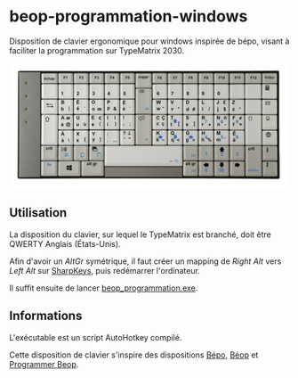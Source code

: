 # beop-programmation-windows
Disposition de clavier ergonomique pour windows inspirée de bépo, visant à faciliter la programmation sur TypeMatrix 2030.

![image de la disposition sur TypeMatrix](images/beop_programmation_layout_small.png)



## Utilisation
La disposition du clavier, sur lequel le TypeMatrix est branché, doit être QWERTY Anglais (États-Unis).

Afin d'avoir un *AltGr* symétrique, il faut créer un mapping de *Right Alt* vers *Left Alt* sur [SharpKeys](https://www.randyrants.com/category/sharpkeys/), puis redémarrer l'ordinateur.

Il suffit ensuite de lancer [beop_programmation.exe](https://github.com/tim99oth99e/beop-programmation-windows/blob/master/beop_programmation.exe).

## Informations

L'exécutable est un script AutoHotkey compilé.

Cette disposition de clavier s'inspire des dispositions [Bépo](http://bepo.fr), [Béop](http://beop.free.fr) et [Programmer Beop](https://linuxfr.org/users/luxcem/journaux/programmer-beop).
